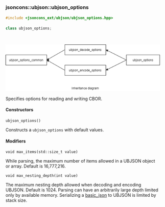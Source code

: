### jsoncons::ubjson::ubjson_options

```c++
#include <jsoncons_ext/ubjson/ubjson_options.hpp>

class ubjson_options;
```

<br>

![ubjson_options](diagrams/ubjson_options.png)

Specifies options for reading and writing CBOR.

#### Constructors

    ubjson_options()
Constructs a `ubjson_options` with default values. 

#### Modifiers

    void max_items(std::size_t value)    
While parsing, the maximum number of items allowed in a UBJSON object or array. 
Default is 16,777,216.     

    void max_nesting_depth(int value)
The maximum nesting depth allowed when decoding and encoding UBJSON. 
Default is 1024. Parsing can have an arbitrarily large depth
limited only by available memory. Serializing a [basic_json](../basic_json.md) to
UBJSON is limited by stack size.

